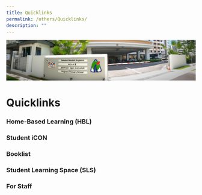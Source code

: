 ```yaml
---
title: Quicklinks
permalink: /others/Quicklinks/
description: ""
---
```

![](/images/About%20Us.jpg)

Quicklinks
==========


### Home-Based Learning (HBL)


### Student iCON


### Booklist


### Student Learning Space (SLS)


### For Staff